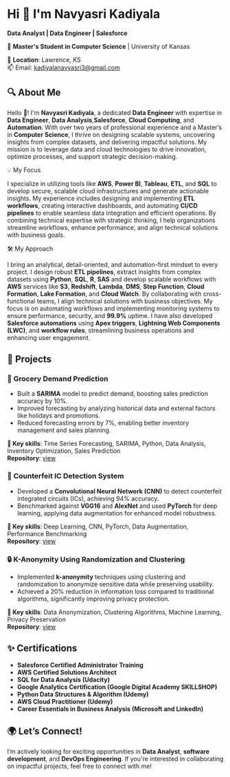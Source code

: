 # Hi 👋 I'm Navyasri Kadiyala  
**Data Analyst | Data Engineer | Salesforce**    

💼 **Master's Student in Computer Science** | University of Kansas  

📍 **Location**: Lawrence, KS  
📫 Email: [kadiyalanavyasri3@gmail.com](mailto:kadiyalanavyasri3@gmail.com)


## 🔍 About Me  

Hello 👋! I'm **Navyasri Kadiyala**, a dedicated **Data Engineer** with expertise in **Data Engineer**, **Data Analysis**,**Salesforce**, **Cloud Computing**, and **Automation**. With over two years of professional experience and a Master’s in **Computer Science**, I thrive on designing scalable systems, uncovering insights from complex datasets, and delivering impactful solutions. My mission is to leverage data and cloud technologies to drive innovation, optimize processes, and support strategic decision-making.  

💡 My Focus  

I specialize in utilizing tools like **AWS**, **Power BI**, **Tableau**, **ETL**, and **SQL** to develop secure, scalable cloud infrastructures and generate actionable insights. My experience includes designing and implementing **ETL workflows**, creating interactive dashboards, and automating **CI/CD pipelines** to enable seamless data integration and efficient operations. By combining technical expertise with strategic thinking, I help organizations streamline workflows, enhance performance, and align technical solutions with business goals.

🛠️ My Approach  

I bring an analytical, detail-oriented, and automation-first mindset to every project. I design robust **ETL pipelines**, extract insights from complex datasets using **Python**, **SQL**, **R**, **SAS** and develop scalable workflows with **AWS** services like **S3**, **Redshift**, **Lambda**, **DMS**, **Step Function**, **Cloud Formation**, **Lake Formation**, and **Cloud Watch**. By collaborating with cross-functional teams, I align technical solutions with business objectives. My focus is on automating workflows and implementing monitoring systems to ensure performance, security, and **99.9%** uptime. I have also developed **Salesforce automations** using **Apex triggers**, **Lightning Web Components (LWC)**, and **workflow rules**, streamlining business operations and enhancing user engagement.

## 📂 Projects  

### 🛒 **Grocery Demand Prediction**  

- Built a **SARIMA** model to predict demand, boosting sales prediction accuracy by 10%.  
- Improved forecasting by analyzing historical data and external factors like holidays and promotions.  
- Reduced forecasting errors by 7%, enabling better inventory management and sales planning.

**🔑 Key skills**: Time Series Forecasting, SARIMA, Python, Data Analysis, Inventory Optimization, Sales Prediction  
**Repository**: [view](https://github.com/navik12/GDP)


### 🧠 **Counterfeit IC Detection System**  

- Developed a **Convolutional Neural Network (CNN)** to detect counterfeit integrated circuits (ICs), achieving 94% accuracy.  
- Benchmarked against **VGG16** and **AlexNet** and used **PyTorch** for deep learning, applying data augmentation for enhanced model robustness.

**🔑 Key skills**: Deep Learning, CNN, PyTorch, Data Augmentation, Performance Benchmarking  
**Repository**: [view](https://github.com/navik12/Counterfeit-IC-Detection)


### 🔒 **K-Anonymity Using Randomization and Clustering**  

- Implemented **k-anonymity** techniques using clustering and randomization to anonymize sensitive data while preserving usability.  
- Achieved a 20% reduction in information loss compared to traditional algorithms, significantly improving privacy protection.

**🔑 Key skills**: Data Anonymization, Clustering Algorithms, Machine Learning, Privacy Preservation  
**Repository**: [view](https://github.com/navik12/K-Anonymity)


## ✨ Certifications  

- **Salesforce Certified Administrator Training**
- **AWS Certified Solutions Architect**  
- **SQL for Data Analysis (Udacity)**  
- **Google Analytics Certification (Google Digital Academy SKILLSHOP)**  
- **Python Data Structures & Algorithm (Udemy)**  
- **AWS Cloud Practitioner (Udemy)**  
- **Career Essentials in Business Analysis (Microsoft and LinkedIn)**



## 🌍 Let’s Connect!  

I’m actively looking for exciting opportunities in **Data Analyst**, **software development**, and **DevOps Engineering**. If you're interested in collaborating on impactful projects, feel free to connect with me!
